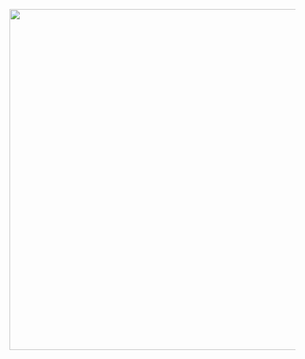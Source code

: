 <p align="center">
  <img width="600" src="https://raw.githubusercontent.com/olgam4/taupe/main/assets/example/command.svg">
</p>
